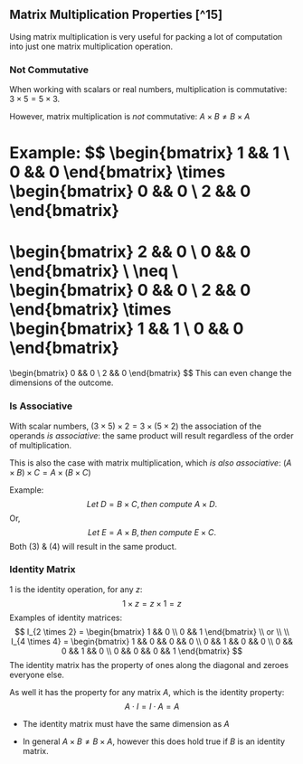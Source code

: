 ## Matrix Multiplication Properties [^15]

Using matrix multiplication is very useful for packing a lot of computation into just one matrix multiplication operation.

### Not Commutative

When working with scalars or real numbers, multiplication is commutative: $3\times5 = 5\times3$. 

However, matrix multiplication is _not_ commutative: $A \times B \neq B \times A$

Example:
$$
\begin{bmatrix}
1 && 1 \\
0 && 0
\end{bmatrix}
\times
\begin{bmatrix}
0 && 0 \\
2 && 0
\end{bmatrix}
=
\begin{bmatrix}
2 && 0 \\
0 && 0
\end{bmatrix}
\\
\neq
\\
\begin{bmatrix}
0 && 0 \\
2 && 0
\end{bmatrix}
\times
\begin{bmatrix}
1 && 1 \\
0 && 0
\end{bmatrix}
=
\begin{bmatrix}
0 && 0 \\
2 && 0 
\end{bmatrix}
$$
This can even change the dimensions of the outcome.

### Is Associative

With scalar numbers, $(3\times5)\times2 = 3\times(5\times2)$ the association of the operands _is associative_: the same product will result regardless of the order of multiplication.

This is also the case with matrix multiplication, which _is also associative_: $(A \times B) \times C = A \times (B \times C)$

Example:
$$
Let\ D = B \times C, then\ compute\ A \times D.
$$
Or,
$$
Let\ E = A \times B, then\ compute\ E \times C.
$$
Both (3) & (4) will result in the same product.

### Identity Matrix

$1$ is the identity operation, for any $z$:
$$
1 \times z = z \times 1 = z
$$
Examples of identity matrices:
$$
I_{2 \times 2} = \begin{bmatrix}
1 && 0 \\
0 && 1
\end{bmatrix}
\\
or \\
\\
I_{4 \times 4} = \begin{bmatrix}
1 && 0 && 0 && 0 \\
0 && 1 && 0 && 0 \\
0 && 0 && 1 && 0 \\
0 && 0 && 0 && 1
\end{bmatrix}
$$
The identity matrix has the property of ones along the diagonal and zeroes everyone else.  

As well it has the property for any matrix $A$, which is the identity property:
$$
A \cdot I = I \cdot A = A
$$

* The identity matrix must have the same dimension as $A$

* In general $A \times B \neq B \times A$, however this does hold true if $B$ is an identity matrix.